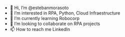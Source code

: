 - 👋 Hi, I’m @estebanmorasoto
- 👀 I’m interested in RPA, Python, Cloud Infraestructure
- 🌱 I’m currently learning Robocorp
- 💞️ I’m looking to collaborate on RPA projects
- 📫 How to reach me LinkedIn 

<!---
estebanmorasoto/estebanmorasoto is a ✨ special ✨ repository because its `README.md` (this file) appears on your GitHub profile.
You can click the Preview link to take a look at your changes.
--->
